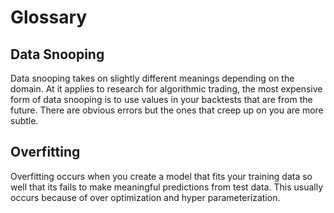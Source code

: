 # Glossary

## Data Snooping

Data snooping takes on slightly different meanings depending on the domain. At it applies to research for algorithmic trading, the most expensive form of data snooping is to use values in your backtests that are from the future. There are obvious errors but the ones that creep up on you are more subtle.

## Overfitting

Overfitting occurs when you create a model that fits your training data so well that its fails to make meaningful predictions from test data. This usually occurs because of over optimization and hyper parameterization.